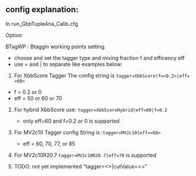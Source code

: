 ## config explanation:

In run_GbbTupleAna_Calib.cfg

Option 

BTagWP : Btaggin working points setting.
* choose and set the tagger type and mixing fraction f and efficency eff
* use = and | to separate like examples below:

1. For XbbScore Tagger The config string is 
`tagger=XbbScore|f=<0.2>|eff=<60>` 
* f = 0.2 or 0
* eff = 50 or 60 or 70

2. For hybrid XbbScore use: `tagger=XbbScoreHybrid|eff=60|f=0.2`
    * only eff=60 and f=0.2 or 0 is supported 

3. For MV2c10 Tagger config String is :`tagger=MV2c10|eff=<60>` 
    * eff = 60, 70, 77, or 85

4. For MV2c10R20.7 
`tagger=MV2c10R20.7|eff=70` is supported

5. TODO: not yet implemented 
"tagger=<>|cutValue=<>"
